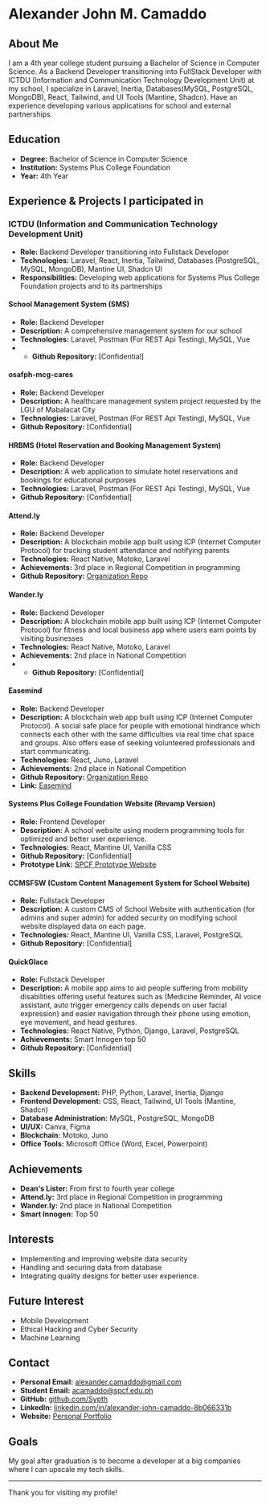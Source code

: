 # Alexander John M. Camaddo

## About Me

I am a 4th year college student pursuing a Bachelor of Science in Computer Science. As a Backend Developer transitioning into FullStack Developer with ICTDU (Information and Communication Technology Development Unit) at my school, I specialize in Laravel, Inertia, Databases(MySQL, PostgreSQL, MongoDB), React, Tailwind, and UI Tools (Mantine, Shadcn). Have an experience developing various applications for school and external partnerships.

## Education

- **Degree:** Bachelor of Science in Computer Science
- **Institution:** Systems Plus College Foundation
- **Year:** 4th Year

## Experience & Projects I participated in

### ICTDU (Information and Communication Technology Development Unit)
- **Role:** Backend Developer transitioning into Fullstack Developer
- **Technologies:** Laravel, React, Inertia, Tailwind, Databases (PostgreSQL, MySQL, MongoDB), Mantine UI, Shadcn UI
- **Responsibilities:** Developing web applications for Systems Plus College Foundation projects and to its partnerships

#### School Management System (SMS)
- **Role:** Backend Developer
- **Description:** A comprehensive management system for our school
- **Technologies:** Laravel, Postman (For REST Api Testing), MySQL, Vue
- - **Github Repository:** [Confidential]

#### osafph-mcg-cares
- **Role:** Backend Developer
- **Description:** A healthcare management system project requested by the LGU of Mabalacat City
- **Technologies:** Laravel, Postman (For REST Api Testing), MySQL, Vue
- **Github Repository:** [Confidential] 

#### HRBMS (Hotel Reservation and Booking Management System)
- **Role:** Backend Developer
- **Description:** A web application to simulate hotel reservations and bookings for educational purposes
- **Technologies:** Laravel, Postman (For REST Api Testing), MySQL, Vue
- **Github Repository:** [Confidential] 

#### Attend.ly
- **Role:** Backend Developer
- **Description:** A blockchain mobile app built using ICP (Internet Computer Protocol) for tracking student attendance and notifying parents
- **Technologies:** React Native, Motoko, Laravel
- **Achievements:** 3rd place in Regional Competition in programming
- **Github Repository:** [Organization Repo](https://github.com/orgs/spcf-coMeLex/repositories)

#### Wander.ly
- **Role:** Backend Developer
- **Description:** A blockchain mobile app built using ICP (Internet Computer Protocol) for fitness and local business app where users earn points by visiting businesses
- **Technologies:** React Native, Motoko, Laravel
- **Achievements:** 2nd place in National Competition
- - **Github Repository:** [Confidential]

#### Easemind
- **Role:** Backend Developer
- **Description:** A blockchain web app built using ICP (Internet Computer Protocol). A social safe place for people with emotional hindrance which connects each other with the same difficulties via real time chat space and groups. Also offers ease of seeking volunteered professionals and start communicating.
- **Technologies:** React, Juno, Laravel
- **Achievements:** 2nd place in National Competition
- **Github Repository:** [Organization Repo](https://github.com/spcf-easemind/easemind)
- **Link:** [Easemind](https://llvrf-giaaa-aaaal-amqwa-cai.icp0.io/internet-identity)

#### Systems Plus College Foundation Website (Revamp Version)
- **Role:** Frontend Developer
- **Description:** A school website using modern programming tools for optimized and better user experience.
- **Technologies:** React, Mantine UI, Vanilla CSS
- **Github Repository:** [Confidential]
- **Prototype Link:** [SPCF Prototype Website](https://spcf-test.pages.dev/)

#### CCMSFSW (Custom Content Management System for School Website)
- **Role:** Fullstack Developer
- **Description:** A custom CMS of School Website with authentication (for admins and super admin) for added security on modifying school website displayed data on each page.
- **Technologies:** React, Mantine UI, Vanilla CSS, Laravel, PostgreSQL
- **Github Repository:** [Confidential]

#### QuickGlace
- **Role:** Fullstack Developer
- **Description:** A mobile app aims to aid people suffering from mobility disabilities offering useful features such as (Medicine Reminder, AI voice assistant, auto trigger emergency calls depends on user facial expression) and easier navigation through their phone using emotion, eye movement, and head gestures.
- **Technologies:** React Native, Python, Django, Laravel, PostgreSQL
- **Achievements:** Smart Innogen top 50
- **Github Repository:** [Confidential]

## Skills

- **Backend Development:** PHP, Python, Laravel, Inertia, Django
- **Frontend Development:** CSS, React, Tailwind, UI Tools (Mantine, Shadcn)
- **Database Administration:** MySQL, PostgreSQL, MongoDB
- **UI/UX:** Canva, Figma
- **Blockchain:** Motoko, Juno
- **Office Tools:** Microsoft Office (Word, Excel, Powerpoint)

## Achievements
- **Dean's Lister:** From first to fourth year college
- **Attend.ly:** 3rd place in Regional Competition in programming
- **Wander.ly:** 2nd place in National Competition
- **Smart Innogen:** Top 50

## Interests

- Implementing and improving website data security
- Handling and securing data from database
- Integrating quality designs for better user experience.

## Future Interest
- Mobile Development
- Ethical Hacking and Cyber Security
- Machine Learning

## Contact

- **Personal Email:** [alexander.camaddo@gmail.com](mailto:alexander.camaddo@gmail.com)
- **Student Email:** [acamaddo@spcf.edu.ph](mailto:acamaddo@spcf.edu.ph)
- **GitHub:** [github.com/Sypth](https://github.com/Sypth)
- **LinkedIn:** [linkedin.com/in/alexander-john-camaddo-8b066331b](https://www.linkedin.com/in/alexander-john-camaddo-8b066331b/)
- **Website:** [Personal Portfolio](https://alex-camaddo.pages.dev/)

## Goals

My goal after graduation is to become a developer at a big companies where I can upscale my tech skills.

---

Thank you for visiting my profile!

